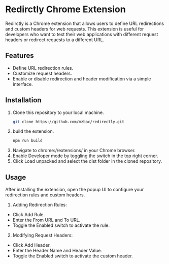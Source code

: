 # Redirctly Chrome Extension

Redirctly is a Chrome extension that allows users to define URL redirections and custom headers for web requests. This extension is useful for developers who want to test their web applications with different request headers or redirect requests to a different URL.

## Features

- Define URL redirection rules.
- Customize request headers.
- Enable or disable redirection and header modification via a simple interface.

## Installation

1. Clone this repository to your local machine.
   ```bash
   git clone https://github.com/mzbac/redirectly.git
   ```
2. build the extension.
   ```bash
   npm run build
   ```
3. Navigate to chrome://extensions/ in your Chrome browser.
4. Enable Developer mode by toggling the switch in the top right corner.
5. Click Load unpacked and select the dist folder in the cloned repository.


## Usage
After installing the extension, open the popup UI to configure your redirection rules and custom headers.

1. Adding Redirection Rules:
- Click Add Rule.
- Enter the From URL and To URL.
- Toggle the Enabled switch to activate the rule.
2. Modifying Request Headers:
- Click Add Header.
- Enter the Header Name and Header Value.
- Toggle the Enabled switch to activate the custom header.
